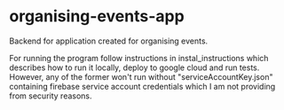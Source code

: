 # organising-events-app
Backend for application created for organising events. 


For running the program follow instructions in instal_instructions which describes how to run it locally, deploy to google cloud and run tests. However, any of the former won't run without "serviceAccountKey.json" containing firebase service account credentials which I am not providing from security reasons.